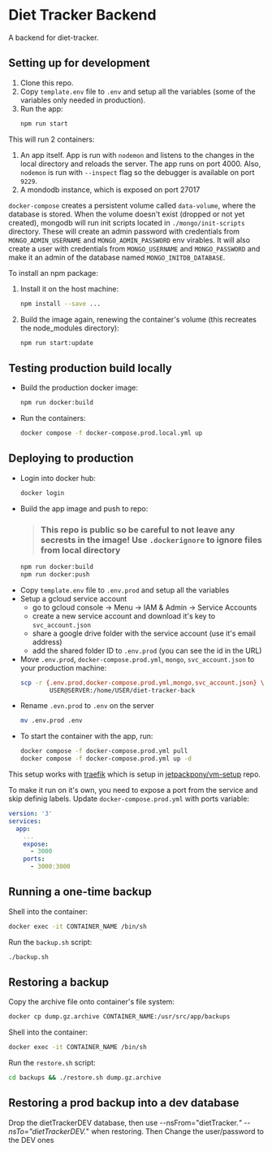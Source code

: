 # Diet Tracker Backend

A backend for diet-tracker.

## Setting up for development

  1. Clone this repo.
  2. Copy `template.env` file to `.env` and setup all the variables (some of the variables only needed in production).
  3. Run the app:
      ```bash
      npm run start
      ```

This will run 2 containers:

  1. An app itself. App is run with `nodemon` and listens to the changes in the local directory and reloads the server. The app runs on port 4000. Also, `nodemon` is run with `--inspect` flag so the debugger is available on port `9229`.
  2. A mondodb instance, which is exposed on port 27017

`docker-compose` creates a persistent volume called `data-volume`, where the database is stored. When the volume doesn't exist (dropped or not yet created), mongodb will run init scripts located in `./mongo/init-scripts` directory. These will create an admin password with credentials from `MONGO_ADMIN_USERNAME` and `MONGO_ADMIN_PASSWORD` env virables. It will also create a user with credentials from `MONGO_USERNAME` and `MONGO_PASSWORD` and make it an admin of the database named `MONGO_INITDB_DATABASE`.

To install an npm package:
  1. Install it on the host machine:
      ```bash
      npm install --save ...
      ```
  2. Build the image again, renewing the container's volume (this recreates the node_modules directory):
      ```bash
      npm run start:update
      ```

## Testing production build locally
* Build the production docker image:
  ```bash
  npm run docker:build
  ```
* Run the containers:
  ```bash
  docker compose -f docker-compose.prod.local.yml up
  ```


## Deploying to production

* Login into docker hub:
  ```bash
  docker login
  ```
* Build the app image and push to repo:
  > ### This repo is public so be careful to not leave any secrests in the image! Use `.dockerignore` to ignore files from local directory
  ```bash
  npm run docker:build
  npm run docker:push
  ```
* Copy `template.env` file to `.env.prod` and setup all the variables
* Setup a gcloud service account
  * go to gcloud console -> Menu -> IAM & Admin -> Service Accounts
  * create a new service account and download it's key to `svc_account.json`
  * share a google drive folder with the service account (use it's email address)
  * add the shared folder ID to `.env.prod` (you can see the id in the URL)
* Move `.env.prod`, `docker-compose.prod.yml`, `mongo`, `svc_account.json`
to your production machine:
  ```bash
  scp -r {.env.prod,docker-compose.prod.yml,mongo,svc_account.json} \
          USER@SERVER:/home/USER/diet-tracker-back
  ```
* Rename `.evn.prod` to `.env` on the server
  ```bash
  mv .env.prod .env
  ```
* To start the container with the app, run:
  ```bash
  docker compose -f docker-compose.prod.yml pull
  docker compose -f docker-compose.prod.yml up -d
  ```
This setup works with [traefik](https://docs.traefik.io/user-guide/docker-and-lets-encrypt/) which is setup in [jetpackpony/vm-setup](https://github.com/jetpackpony/vm-setup) repo.

To make it run on it's own, you need to expose a port from the service and skip definig labels. Update `docker-compose.prod.yml` with ports variable:
```yml
version: '3'
services:
  app:
    ...
    expose:
      - 3000
    ports:
      - 3000:3000
```
## Running a one-time backup

  Shell into the container:

  ```bash
  docker exec -it CONTAINER_NAME /bin/sh
  ```

  Run the `backup.sh` script:

  ```bash
  ./backup.sh
  ```

## Restoring a backup

  Copy the archive file onto container's file system:

  ```bash
  docker cp dump.gz.archive CONTAINER_NAME:/usr/src/app/backups
  ```

  Shell into the container:

  ```bash
  docker exec -it CONTAINER_NAME /bin/sh
  ```

  Run the `restore.sh` script:

  ```bash
  cd backups && ./restore.sh dump.gz.archive
  ```

## Restoring a prod backup into a dev database

  Drop the dietTrackerDEV database, then use --nsFrom="dietTracker.*" --nsTo="dietTrackerDEV.*" when restoring.
  Then Change the user/password to the DEV ones